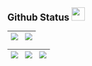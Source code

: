 ## Github Status <img height="30" width="30" src="https://cdn-icons-png.freepik.com/512/5024/5024509.png" />
|![](http://github-profile-summary-cards.vercel.app/api/cards/profile-details?username=Rhuan-aa&theme=tokyonight) | ![](http://github-profile-summary-cards.vercel.app/api/cards/productive-time?username=Rhuan-aa&theme=tokyonight&utcOffset=8) |
| :-: | :-: |

| ![](http://github-profile-summary-cards.vercel.app/api/cards/stats?username=Rhuan-aa&theme=tokyonight) | ![](http://github-profile-summary-cards.vercel.app/api/cards/repos-per-language?username=Rhuan-aa&theme=tokyonight) | ![](http://github-profile-summary-cards.vercel.app/api/cards/most-commit-language?username=Rhuan-aa&theme=tokyonight) 
| :-: | :-: | :-: |
